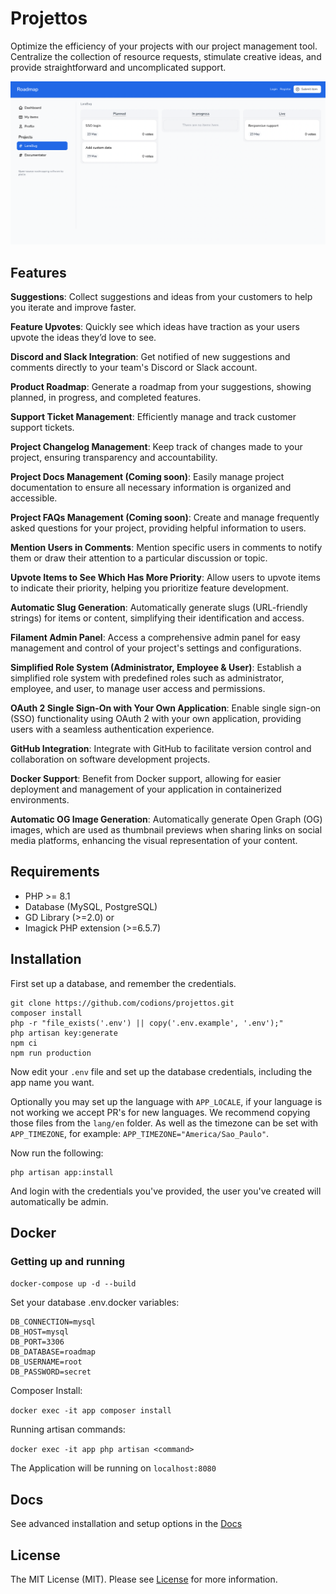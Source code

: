 # Projettos

Optimize the efficiency of your projects with our project management tool. Centralize the collection of resource requests, stimulate creative ideas, and provide straightforward and uncomplicated support.

![Roadmap screenshot](/public/screenshots/screenshot.png)

## Features
**Suggestions**: Collect suggestions and ideas from your customers to help you iterate and improve faster.

**Feature Upvotes**: Quickly see which ideas have traction as your users upvote the ideas they’d love to see.

**Discord and Slack Integration**: Get notified of new suggestions and comments directly to your team's Discord or Slack account.

**Product Roadmap**: Generate a roadmap from your suggestions, showing planned, in progress, and completed features.

**Support Ticket Management**: Efficiently manage and track customer support tickets.

**Project Changelog Management**: Keep track of changes made to your project, ensuring transparency and accountability.

**Project Docs Management (Coming soon)**: Easily manage project documentation to ensure all necessary information is organized and accessible.

**Project FAQs Management (Coming soon)**: Create and manage frequently asked questions for your project, providing helpful information to users.

**Mention Users in Comments**: Mention specific users in comments to notify them or draw their attention to a particular discussion or topic.

**Upvote Items to See Which Has More Priority**: Allow users to upvote items to indicate their priority, helping you prioritize feature development.

**Automatic Slug Generation**: Automatically generate slugs (URL-friendly strings) for items or content, simplifying their identification and access.

**Filament Admin Panel**: Access a comprehensive admin panel for easy management and control of your project's settings and configurations.

**Simplified Role System (Administrator, Employee & User)**: Establish a simplified role system with predefined roles such as administrator, employee, and user, to manage user access and permissions.

**OAuth 2 Single Sign-On with Your Own Application**: Enable single sign-on (SSO) functionality using OAuth 2 with your own application, providing users with a seamless authentication experience.

**GitHub Integration**: Integrate with GitHub to facilitate version control and collaboration on software development projects.

**Docker Support**: Benefit from Docker support, allowing for easier deployment and management of your application in containerized environments.

**Automatic OG Image Generation**: Automatically generate Open Graph (OG) images, which are used as thumbnail previews when sharing links on social media platforms, enhancing the visual representation of your content.

## Requirements

- PHP >= 8.1
- Database (MySQL, PostgreSQL)
- GD Library (>=2.0) or
- Imagick PHP extension (>=6.5.7)

## Installation

First set up a database, and remember the credentials.

```
git clone https://github.com/codions/projettos.git
composer install
php -r "file_exists('.env') || copy('.env.example', '.env');"
php artisan key:generate
npm ci
npm run production
```

Now edit your `.env` file and set up the database credentials, including the app name you want.

Optionally you may set up the language with `APP_LOCALE`, if your language is not working we accept PR's for new languages. We recommend copying those files from the `lang/en` folder.
As well as the timezone can be set with `APP_TIMEZONE`, for example: `APP_TIMEZONE="America/Sao_Paulo"`.

Now run the following:

```
php artisan app:install
```

And login with the credentials you've provided, the user you've created will automatically be admin.

## Docker

### Getting up and running

`docker-compose up -d --build`

Set your database .env.docker variables:
```
DB_CONNECTION=mysql
DB_HOST=mysql
DB_PORT=3306
DB_DATABASE=roadmap
DB_USERNAME=root
DB_PASSWORD=secret
```

Composer Install:

`docker exec -it app composer install`

Running artisan commands:

`docker exec -it app php artisan <command>`

The Application will be running on `localhost:8080`

## Docs
See advanced installation and setup options in the [Docs](docs/README.md)

## License

The MIT License (MIT). Please see [License](LICENSE) for more information.
